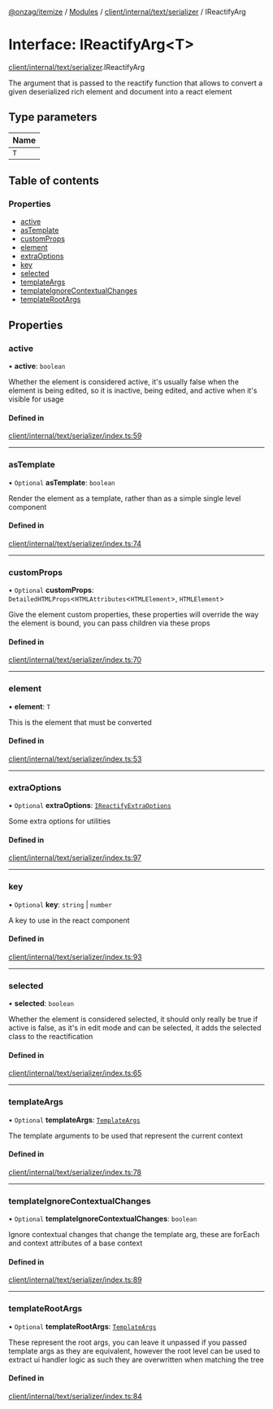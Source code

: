 [@onzag/itemize](../README.md) / [Modules](../modules.md) / [client/internal/text/serializer](../modules/client_internal_text_serializer.md) / IReactifyArg

# Interface: IReactifyArg<T\>

[client/internal/text/serializer](../modules/client_internal_text_serializer.md).IReactifyArg

The argument that is passed to the reactify function that allows to convert
a given deserialized rich element and document into a react element

## Type parameters

| Name |
| :------ |
| `T` |

## Table of contents

### Properties

- [active](client_internal_text_serializer.IReactifyArg.md#active)
- [asTemplate](client_internal_text_serializer.IReactifyArg.md#astemplate)
- [customProps](client_internal_text_serializer.IReactifyArg.md#customprops)
- [element](client_internal_text_serializer.IReactifyArg.md#element)
- [extraOptions](client_internal_text_serializer.IReactifyArg.md#extraoptions)
- [key](client_internal_text_serializer.IReactifyArg.md#key)
- [selected](client_internal_text_serializer.IReactifyArg.md#selected)
- [templateArgs](client_internal_text_serializer.IReactifyArg.md#templateargs)
- [templateIgnoreContextualChanges](client_internal_text_serializer.IReactifyArg.md#templateignorecontextualchanges)
- [templateRootArgs](client_internal_text_serializer.IReactifyArg.md#templaterootargs)

## Properties

### active

• **active**: `boolean`

Whether the element is considered active, it's usually false when the element
is being edited, so it is inactive, being edited, and active when it's visible for
usage

#### Defined in

[client/internal/text/serializer/index.ts:59](https://github.com/onzag/itemize/blob/f2f29986/client/internal/text/serializer/index.ts#L59)

___

### asTemplate

• `Optional` **asTemplate**: `boolean`

Render the element as a template, rather than as a simple single level component

#### Defined in

[client/internal/text/serializer/index.ts:74](https://github.com/onzag/itemize/blob/f2f29986/client/internal/text/serializer/index.ts#L74)

___

### customProps

• `Optional` **customProps**: `DetailedHTMLProps`<`HTMLAttributes`<`HTMLElement`\>, `HTMLElement`\>

Give the element custom properties, these properties will override the way the element
is bound, you can pass children via these props

#### Defined in

[client/internal/text/serializer/index.ts:70](https://github.com/onzag/itemize/blob/f2f29986/client/internal/text/serializer/index.ts#L70)

___

### element

• **element**: `T`

This is the element that must be converted

#### Defined in

[client/internal/text/serializer/index.ts:53](https://github.com/onzag/itemize/blob/f2f29986/client/internal/text/serializer/index.ts#L53)

___

### extraOptions

• `Optional` **extraOptions**: [`IReactifyExtraOptions`](client_internal_text_serializer.IReactifyExtraOptions.md)

Some extra options for utilities

#### Defined in

[client/internal/text/serializer/index.ts:97](https://github.com/onzag/itemize/blob/f2f29986/client/internal/text/serializer/index.ts#L97)

___

### key

• `Optional` **key**: `string` \| `number`

A key to use in the react component

#### Defined in

[client/internal/text/serializer/index.ts:93](https://github.com/onzag/itemize/blob/f2f29986/client/internal/text/serializer/index.ts#L93)

___

### selected

• **selected**: `boolean`

Whether the element is considered selected, it should only really be true if active
is false, as it's in edit mode and can be selected, it adds the selected class
to the reactification

#### Defined in

[client/internal/text/serializer/index.ts:65](https://github.com/onzag/itemize/blob/f2f29986/client/internal/text/serializer/index.ts#L65)

___

### templateArgs

• `Optional` **templateArgs**: [`TemplateArgs`](../classes/client_internal_text_serializer_template_args.TemplateArgs.md)

The template arguments to be used that represent the current context

#### Defined in

[client/internal/text/serializer/index.ts:78](https://github.com/onzag/itemize/blob/f2f29986/client/internal/text/serializer/index.ts#L78)

___

### templateIgnoreContextualChanges

• `Optional` **templateIgnoreContextualChanges**: `boolean`

Ignore contextual changes that change the template arg, these are forEach and context
attributes of a base context

#### Defined in

[client/internal/text/serializer/index.ts:89](https://github.com/onzag/itemize/blob/f2f29986/client/internal/text/serializer/index.ts#L89)

___

### templateRootArgs

• `Optional` **templateRootArgs**: [`TemplateArgs`](../classes/client_internal_text_serializer_template_args.TemplateArgs.md)

These represent the root args, you can leave it unpassed if you passed template args
as they are equivalent, however the root level can be used to extract ui handler logic
as such they are overwritten when matching  the tree

#### Defined in

[client/internal/text/serializer/index.ts:84](https://github.com/onzag/itemize/blob/f2f29986/client/internal/text/serializer/index.ts#L84)
